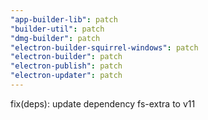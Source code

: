 ```yaml
---
"app-builder-lib": patch
"builder-util": patch
"dmg-builder": patch
"electron-builder-squirrel-windows": patch
"electron-builder": patch
"electron-publish": patch
"electron-updater": patch
---
```


fix(deps): update dependency fs-extra to v11
